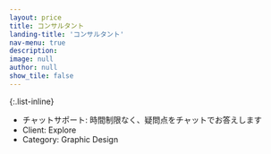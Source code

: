 ```yaml
---
layout: price
title: コンサルタント
landing-title: 'コンサルタント'
nav-menu: true
description: 
image: null
author: null
show_tile: false
---
```

{:.list-inline}
- チャットサポート: 時間制限なく、疑問点をチャットでお答えします
- Client: Explore
- Category: Graphic Design

